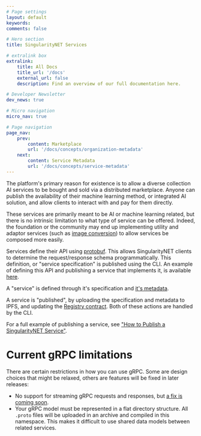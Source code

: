 ```yaml
---
# Page settings
layout: default
keywords:
comments: false

# Hero section
title: SingularityNET Services

# extralink box
extralink:
    title: All Docs
    title_url: '/docs'
    external_url: false
    description: Find an overview of our full documentation here.

# Developer Newsletter
dev_news: true

# Micro navigation
micro_nav: true

# Page navigation
page_nav:
    prev:
        content: Marketplace
        url: '/docs/concepts/organization-metadata'
    next:
        content: Service Metadata
        url: '/docs/concepts/service-metadata'
---
```


The platform's primary reason for existence is to allow a diverse collection AI services to be bought and sold via a distributed marketplace.
Anyone can publish the availability of their machine learning method, or integrated AI solution, and allow clients to interact with and pay for them
directly.

These services are primarily meant to be AI or machine learning related, but there is no intrinsic limitation to what type of service can be offered.
Indeed, the foundation or the community may end up implementing utility and adaptor services (such as [image conversion](https://github.com/singnet/face-services/issues/7)) to allow
services be composed more easily.

Services define their API using [protobuf](https://developers.google.com/protocol-buffers/docs/reference/proto3-spec#service_definition). This allows SingularityNET clients to determine the request/response schema programmatically. This definition, or "service specification" is published using the CLI. An example of defining this API and publishing a service that implements it, is available [here](/tutorials/publish.md).

A "service" is defined through it's specification and [it's metadata](/docs/concepts/service-metadata).

A service is "published", by uploading the specification and metadata to IPFS, and updating the [Registry contract](/docs/concepts/registry). Both of these actions are handled by the CLI.

For a full example of publishing a service, see ["How to Publish a SingularityNET Service"](/tutorials/publish).

# Current gRPC limitations

There are certain restrictions in how you can use gRPC. Some are design choices that might be relaxed, others are features will be fixed in later releases:

- No support for streaming gRPC requests and responses, but [a fix is coming soon](https://github.com/singnet/snet-daemon/issues/195).
- Your gRPC model must be represented in a flat directory structure. All `.proto` files will be uploaded in an archive and compiled in this namespace. This makes
  it difficult to use shared data models between related services.
